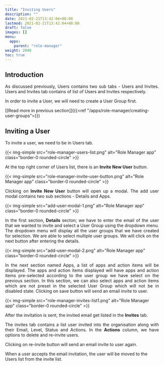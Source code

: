 ```yaml
---
title: "Inviting Users"
description: ""
date: 2021-02-21T13:42:04+08:00
lastmod: 2021-02-21T13:42:04+08:00
draft: false
images: []
menu:
  apps:
    parent: "role-manager"
weight: 2040
toc: true
---
```


## Introduction

<p style="text-align: justify;">
As discussed previously, Users contains two sub tabs - Users and Invites. Users and Invites tab contains of list of Users and Invites respectively.
</p>

In order to invite a User, we will need to create a User Group first. 

[[Read more in previous section]]({{<ref "/apps/role-manager/creating-user-groups">}})

## Inviting a User

To invite a user, we need to be in Users tab.

{{< img-simple src="role-manager-users-list.png" alt="Role Manager app" class="border-0 rounded-circle" >}}

At the top right corner of Users list, there is an <b>Invite New User</b> button.

{{< img-simple src="role-manager-invite-user-button.png" alt="Role Manager app" class="border-0 rounded-circle" >}}

<p style="text-align: justify;">
Clicking on <b>Invite New User</b> button will open up a modal. The add user modal contains two sub sections - Details and Apps.
</p>

{{< img-simple src="add-user-modal-1.png" alt="Role Manager app" class="border-0 rounded-circle" >}}

<p style="text-align: justify;">
In the first section, <b>Details</b> secton; we have to enter the email of the user that we wanted to invite and select a User Group using the dropdown menu. The dropdown menu will display all the user groups that we have created for selection. We are able to select multiple user groups. We will click on the next button after entering the details.
</p>

{{< img-simple src="add-user-modal-2.png" alt="Role Manager app" class="border-0 rounded-circle" >}}

<p style="text-align: justify;">
In the next section named Apps, a list of apps and action items will be displayed. The apps and action items displayed will have apps and action items pre-selected according to the user group we have select on the previous section. In this section, we can also select apps and action items which are not preset in the selected User Group which will not be in disabled state. Clicking on save button will send an email invite to user.
</p>

{{< img-simple src="role-manager-invites-list1.png" alt="Role Manager app" class="border-0 rounded-circle" >}}

After the invitation is sent, the invited email get listed in the <b>Invites</b> tab.

<p style="text-align: justify;">
The invites tab contains a list user invited into the organisation along with their Email, Level, Status and Actions. In the <b>Actions</b> column, we have options to delete and re-invite users.
</p>

Clicking on re-invite button will send an email invite to user again.

When a user accepts the email invitation, the user will be moved to the Users list from the invite list.